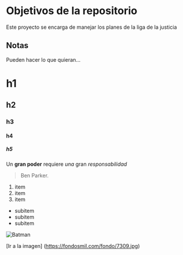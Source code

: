 # Objetivos de la repositorio

Este proyecto se encarga de manejar los planes de la liga de la justicia


## Notas
Pueden hacer lo que quieran...

# h1
## h2
### h3
#### h4
##### h5

Un **gran poder** requiere _una_ gran *responsabilidad*
> Ben Parker.

1. item
2. item
3. item 
  * subitem
  * subitem
  * subitem

![Batman](https://fondosmil.com/fondo/7309.jpg)

[Ir a la imagen] (https://fondosmil.com/fondo/7309.jpg)
